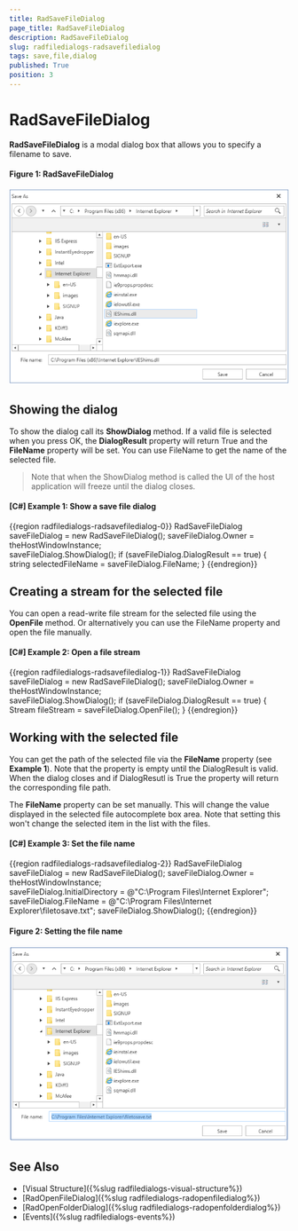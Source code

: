 ```yaml
---
title: RadSaveFileDialog
page_title: RadSaveFileDialog
description: RadSaveFileDialog
slug: radfiledialogs-radsavefiledialog
tags: save,file,dialog
published: True
position: 3
---
```


# RadSaveFileDialog

__RadSaveFileDialog__ is a modal dialog box that allows you to specify a filename to save.

#### __Figure 1: RadSaveFileDialog__ 
![RadSaveFileDialog](images/radsavefiledialog-01.png)

## Showing the dialog

To show the dialog call its __ShowDialog__ method. If a valid file is selected when you press OK, the __DialogResult__ property will return True and the __FileName__ property will be set. You can use FileName to get the name of the selected file.

> Note that when the ShowDialog method is called the UI of the host application will freeze until the dialog closes.

#### __[C#] Example 1: Show a save file dialog__
{{region radfiledialogs-radsavefiledialog-0}}
	RadSaveFileDialog saveFileDialog = new RadSaveFileDialog();	
	saveFileDialog.Owner = theHostWindowInstance;	
	saveFileDialog.ShowDialog();
	if (saveFileDialog.DialogResult == true)
	{
		string selectedFileName = saveFileDialog.FileName;
	}
{{endregion}}

## Creating a stream for the selected file

You can open a read-write file stream for the selected file using the __OpenFile__ method. Or alternatively you can use the FileName property and open the file manually.

#### __[C#] Example 2: Open a file stream__
{{region radfiledialogs-radsavefiledialog-1}}
	RadSaveFileDialog saveFileDialog = new RadSaveFileDialog();	
	saveFileDialog.Owner = theHostWindowInstance;	
	saveFileDialog.ShowDialog();
	if (saveFileDialog.DialogResult == true)
	{
		Stream fileStream = saveFileDialog.OpenFile();
	}
{{endregion}}

## Working with the selected file

You can get the path of the selected file via the __FileName__ property (see __Example 1__). Note that the property is empty until the DialogResult is valid. When the dialog closes and if DialogResutl is True the property will return the corresponding file path.

The __FileName__ property can be set manually. This will change the value displayed in the selected file autocomplete box area. Note that setting this won't change the selected item in the list with the files.

#### __[C#] Example 3: Set the file name__
{{region radfiledialogs-radsavefiledialog-2}}
	RadSaveFileDialog saveFileDialog = new RadSaveFileDialog();	
	saveFileDialog.Owner = theHostWindowInstance;	
	 saveFileDialog.InitialDirectory = @"C:\Program Files\Internet Explorer\";
	saveFileDialog.FileName = @"C:\Program Files\Internet Explorer\filetosave.txt";
	saveFileDialog.ShowDialog();
{{endregion}}

#### __Figure 2: Setting the file name__
![Setting the file name](images/radsavefiledialog-02.png)	

## See Also
* [Visual Structure]({%slug radfiledialogs-visual-structure%})
* [RadOpenFileDialog]({%slug radfiledialogs-radopenfiledialog%})
* [RadOpenFolderDialog]({%slug radfiledialogs-radopenfolderdialog%})
* [Events]({%slug radfiledialogs-events%})